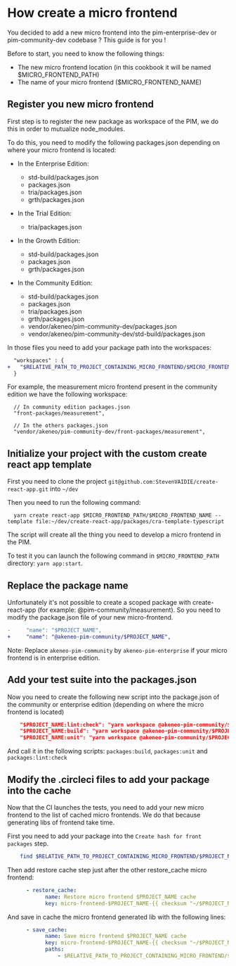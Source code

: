 # How create a micro frontend

You decided to add a new micro frontend into the pim-enterprise-dev or pim-community-dev codebase ? This guide is for you !

Before to start, you need to know the following things:
- The new micro frontend location (in this cookbook it will be named $MICRO_FRONTEND_PATH)
- The name of your micro frontend ($MICRO_FRONTEND_NAME)

## Register you new micro frontend 
First step is to register the new package as workspace of the PIM, we do this in order to mutualize node_modules.

To do this, you need to modify the following packages.json depending on where your micro frontend is located:

- In the Enterprise Edition:
  - std-build/packages.json
  - packages.json
  - tria/packages.json
  - grth/packages.json

- In the Trial Edition:
  - tria/packages.json

- In the Growth Edition:
  - std-build/packages.json
  - packages.json
  - grth/packages.json

- In the Community Edition:
  - std-build/packages.json
  - packages.json
  - tria/packages.json
  - grth/packages.json
  - vendor/akeneo/pim-community-dev/packages.json
  - vendor/akeneo/pim-community-dev/std-build/packages.json

In those files you need to add your package path into the workspaces:
```diff
  "workspaces" : {
+   "$RELATIVE_PATH_TO_PROJECT_CONTAINING_MICRO_FRONTEND/$MICRO_FRONTEND_PATH/$MICRO_FRONTEND_NAME",
  }
```

For example, the measurement micro frontend present in the community edition we have the following workspace:
```
  // In community edition packages.json
  "front-packages/measurement",

  // In the others packages.json
  "vendor/akeneo/pim-community-dev/front-packages/measurement",
```

## Initialize your project with the custom create react app template
First you need to clone the project `git@github.com:StevenVAIDIE/create-react-app.git` into `~/dev`

Then you need to run the following command:
```
  yarn create react-app $MICRO_FRONTEND_PATH/$MICRO_FRONTEND_NAME --template file:~/dev/create-react-app/packages/cra-template-typescript
```

The script will create all the thing you need to develop a micro frontend in the PIM.

To test it you can launch the following command in `$MICRO_FRONTEND_PATH` directory: `yarn app:start`.

## Replace the package name
Unfortunately it's not possible to create a scoped package with create-react-app (for example: @pim-community/measurement).
So you need to modify the package.json file of your new micro-frontend.

```diff
-     "name": "$PROJECT_NAME",
+     "name": "@akeneo-pim-community/$PROJECT_NAME",
```

Note:
Replace `akeneo-pim-community` by `akeneo-pim-enterprise` if your micro frontend is in enterprise edition.

## Add your test suite into the packages.json
Now you need to create the following new script into the package.json of the community or enterprise edition (depending on where the micro frontend is located)
```json
    "$PROJECT_NAME:lint:check": "yarn workspace @akeneo-pim-community/$PROJECT_NAME lint:check",
    "$PROJECT_NAME:build": "yarn workspace @akeneo-pim-community/$PROJECT_NAME lib:build",
    "$PROJECT_NAME:unit": "yarn workspace @akeneo-pim-community/$PROJECT_NAME test:unit:run",
```

And call it in the following scripts: `packages:build`, `packages:unit` and `packages:lint:check`

## Modify the .circleci files to add your package into the cache

Now that the CI launches the tests, you need to add your new micro frontend to the list of cached micro frontends. We do that because generating libs of frontend take time.

First you need to add your package into the `Create hash for front packages` step.
```sh
    find $RELATIVE_PATH_TO_PROJECT_CONTAINING_MICRO_FRONTEND/$PROJECT_NAME -type f -print0 | sort -z | xargs -0 sha1sum | sha1sum > ~/$PROJECT_NAME.hash
```

Then add restore cache step just after the other restore_cache micro frontend:
```yaml
      - restore_cache:
            name: Restore micro frontend $PROJECT_NAME cache
            key: micro-frontend-$PROJECT_NAME-{{ checksum "~/$PROJECT_NAME.hash" }}
```

And save in cache the micro frontend generated lib with the following lines:
```yaml
      - save_cache:
            name: Save micro frontend $PROJECT_NAME cache
            key: micro-frontend-$PROJECT_NAME-{{ checksum "~/$PROJECT_NAME.hash" }}
            paths:
                - $RELATIVE_PATH_TO_PROJECT_CONTAINING_MICRO_FRONTEND/$PROJECT_NAME
```
